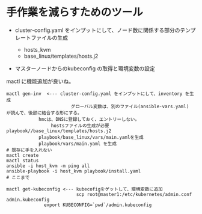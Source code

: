 # 手作業を減らすためのツール

* cluster-config.yaml をインプットにして、ノード数に関係する部分のテンプレートファイルの生成
   * hosts_kvm
   * base_linux/templates/hosts.j2

* マスターノードからのkubeconfig の取得と環境変数の設定


mactl に機能追加が良いね。


~~~
mactl gen-inv  <--- cluster-config.yaml をインプットにして、inventory を生成
                        グローバル変数は、別のファイル(ansible-vars.yaml) が読んで、後部に結合する形にする。
			hmcは、DNSに登録しておく、エントリーしない。
　　　		　　　　hostsファイルの生成が必要 playbook//base_linux/templates/hosts.j2
			playbook/base_linux/vars/main.yamlを生成
			playbook/vars/main.yaml を生成
# 既存に手を入れない
mactl create
mactl status
ansible -i host_kvm -m ping all
ansible-playbook -i host_kvm playbook/install.yaml
# ここまで

mactl get-kubeconfig <--- kubecofigをゲットして、環境変数に追加
                          scp root@master1:/etc/kubernetes/admin.conf admin.kubeconfig
			  export KUBECONFIG=`pwd`/admin.kubeconfig
~~~




